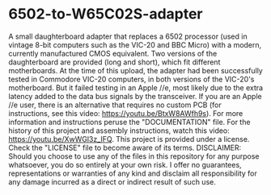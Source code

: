 # 6502-to-W65C02S-adapter
A small daughterboard adapter that replaces a 6502 processor (used in vintage 8-bit computers such as the VIC-20 and BBC Micro) with a modern, currently manufactured CMOS equivalent. Two versions of the daughterboard are provided (long and short), which fit different motherboards. At the time of this upload, the adapter had been successfully tested in Commodore VIC-20 computers, in both versions of the VIC-20's motherboard. But it failed testing in an Apple //e, most likely due to the extra latency added to the data bus signals by the transceiver. If you are an Apple //e user, there is an alternative that requires no custom PCB (for instructions, see this video: https://youtu.be/BtxW8AWfh9s). For more information and instructions peruse the "DOCUMENTATION" file. For the history of this project and assembly instructions, watch this video: https://youtu.be/XwWGl3z_IFQ. This project is provided under a license. Check the "LICENSE" file to become aware of its terms. DISCLAIMER: Should you choose to use any of the files in this repository for any purpose whatsoever, you do so entirely at your own risk. I offer no guarantees, representations or warranties of any kind and disclaim all responsibility for any damage incurred as a direct or indirect result of such use.
